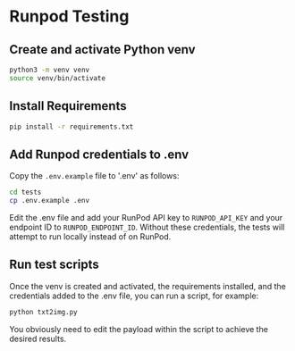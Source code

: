 # Runpod Testing

## Create and activate Python venv

```bash
python3 -m venv venv
source venv/bin/activate
```

## Install Requirements

```bash
pip install -r requirements.txt
```

## Add Runpod credentials to .env

Copy the `.env.example` file to '.env' as
follows:

```bash
cd tests
cp .env.example .env
```

Edit the .env file and add your RunPod API key to
`RUNPOD_API_KEY` and your endpoint ID to
`RUNPOD_ENDPOINT_ID`. Without these credentials,
the tests will attempt to run locally instead of
on RunPod.

## Run test scripts

Once the venv is created and activated, the requirements
installed, and the credentials added to the .env
file, you can run a script, for example:

```bash
python txt2img.py
```

You obviously need to edit the payload within the
script to achieve the desired results.
